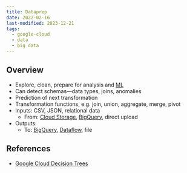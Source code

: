 ```yaml
---
title: Dataprep
date: 2022-02-16
last-modified: 2023-12-21
tags:
  - google-cloud
  - data
  - big data
---
```


## Overview

- Explore, clean, prepare for analysis and [ML](notes/Machine%20Learning.md)
- Can detect schemas—data types, joins, anomalies
- Prediction of next transformation
- Transformation functions, e.g. join, union, aggregate, merge, pivot
- Inputs: CSV, JSON, relational data
	- From: [Cloud Storage](notes/Cloud%20Storage.md), [BigQuery](notes/BigQuery.md), direct upload
- Outputs:
	- To: [BigQuery](notes/BigQuery.md), [Dataflow](notes/Dataflow.md), file

## References

- [Google Cloud Decision Trees](notes/moc/Google%20Cloud%20Decision%20Trees.md)
